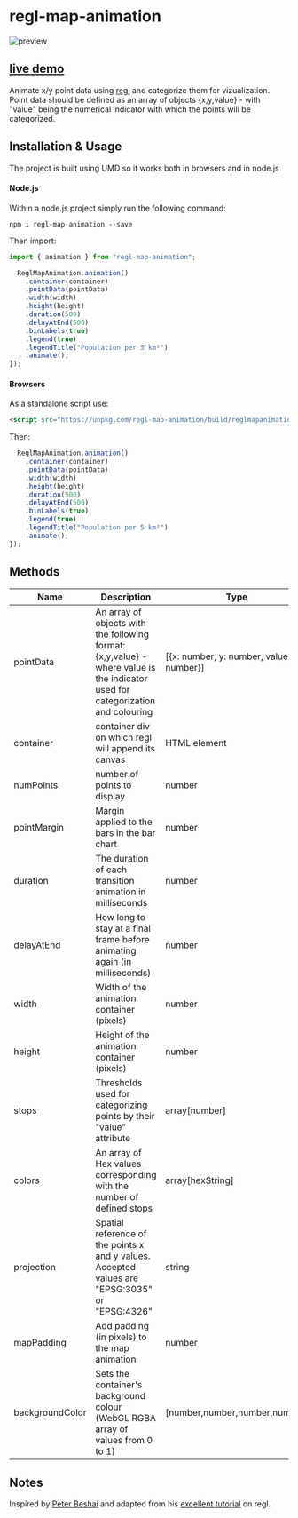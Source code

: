 # regl-map-animation

<div>
<img src="assets/images/optimized.gif" alt="preview"/>
<div>

## [live demo](https://eurostat.github.io/regl-map-animation/examples/basic/)

Animate x/y point data using [regl](https://github.com/regl-project/regl) and categorize them for vizualization. Point data should be defined as an array of objects {x,y,value} - with "value" being the numerical indicator with which the points will be categorized.

## Installation & Usage

The project is built using UMD so it works both in browsers and in node.js

#### Node.js

Within a node.js project simply run the following command:

`npm i regl-map-animation --save`

Then import:

```javascript
import { animation } from "regl-map-animation";

  ReglMapAnimation.animation()
    .container(container)
    .pointData(pointData)
    .width(width)
    .height(height)
    .duration(500)
    .delayAtEnd(500)
    .binLabels(true)
    .legend(true)
    .legendTitle("Population per 5 km²")
    .animate();
});
```

#### Browsers

As a standalone script use:

```html
<script src="https://unpkg.com/regl-map-animation/build/reglmapanimation.js"></script>
```

Then:

```javascript
  ReglMapAnimation.animation()
    .container(container)
    .pointData(pointData)
    .width(width)
    .height(height)
    .duration(500)
    .delayAtEnd(500)
    .binLabels(true)
    .legend(true)
    .legendTitle("Population per 5 km²")
    .animate();
});
```

## Methods

| Name            | Description                                                                                                                     | Type                                    | Required | Default            |
| --------------- | ------------------------------------------------------------------------------------------------------------------------------- | --------------------------------------- | -------- | ------------------ |
| pointData       | An array of objects with the following format: {x,y,value} - where value is the indicator used for categorization and colouring | [{x: number, y: number, value: number}] | True     |                    |
| container       | container div on which regl will append its canvas                                                                              | HTML element                            | False    | document.body      |
| numPoints       | number of points to display                                                                                                     | number                                  | False    | pointData.length   |
| pointMargin     | Margin applied to the bars in the bar chart                                                                                     | number                                  | False    | 1                  |
| duration        | The duration of each transition animation in milliseconds                                                                       | number                                  | False    | 5000               |
| delayAtEnd      | How long to stay at a final frame before animating again (in milliseconds)                                                      | number                                  | False    | 0                  |
| width           | Width of the animation container (pixels)                                                                                       | number                                  | False    | window.innerWidth  |
| height          | Height of the animation container (pixels)                                                                                      | number                                  | False    | window.innerHeight |
| stops           | Thresholds used for categorizing points by their "value" attribute                                                              | array[number]                           | False    |                    |
| colors          | An array of Hex values corresponding with the number of defined stops                                                           | array[hexString]                        | False    |                    |
| projection      | Spatial reference of the points x and y values. Accepted values are "EPSG:3035" or "EPSG:4326"                                  | string                                  | False    | "EPSG:3035"        |
| mapPadding      | Add padding (in pixels) to the map animation                                                                                    | number                                  | False    |
| backgroundColor | Sets the container's background colour (WebGL RGBA array of values from 0 to 1)                                                 | [number,number,number,number]           | False    | [1,1,1,1] (white)  |

## Notes

Inspired by [Peter Beshai](https://peterbeshai.com/) and adapted from his [excellent tutorial](https://peterbeshai.com/blog/2017-05-26-beautifully-animate-points-with-webgl-and-regl/) on regl.

